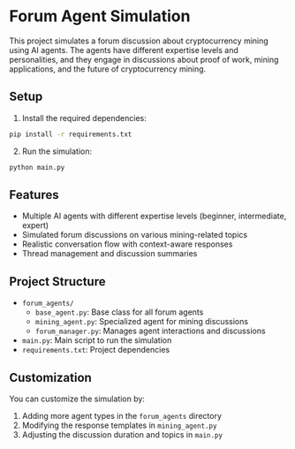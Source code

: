 # Forum Agent Simulation

This project simulates a forum discussion about cryptocurrency mining using AI agents. The agents have different expertise levels and personalities, and they engage in discussions about proof of work, mining applications, and the future of cryptocurrency mining.

## Setup

1. Install the required dependencies:
```bash
pip install -r requirements.txt
```

2. Run the simulation:
```bash
python main.py
```

## Features

- Multiple AI agents with different expertise levels (beginner, intermediate, expert)
- Simulated forum discussions on various mining-related topics
- Realistic conversation flow with context-aware responses
- Thread management and discussion summaries

## Project Structure

- `forum_agents/`
  - `base_agent.py`: Base class for all forum agents
  - `mining_agent.py`: Specialized agent for mining discussions
  - `forum_manager.py`: Manages agent interactions and discussions
- `main.py`: Main script to run the simulation
- `requirements.txt`: Project dependencies

## Customization

You can customize the simulation by:
1. Adding more agent types in the `forum_agents` directory
2. Modifying the response templates in `mining_agent.py`
3. Adjusting the discussion duration and topics in `main.py`
